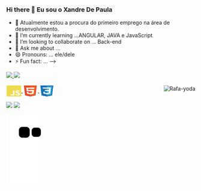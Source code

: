   ### Hi there 👋 Eu sou o Xandre De Paula


- 🔭 Atualmente estou a procura do primeiro emprego na área de desenvolvimento.  
- 🌱 I’m currently learning ...ANGULAR, JAVA e JavaScript
- 👯 I’m looking to collaborate on ...  Back-end
- 💬 Ask me about ...
- 😄 Pronouns: ...  ele/dele
- ⚡ Fun fact: ... 
-->

 <div>
  <a href="https://github.com/xandre23">
  <img height="180em" src="https://github-readme-stats.vercel.app/api?username=xandre23&show_icons=false&theme=dark&include_all_commits=true&count_private=true"/>
  <img height="180em" src="https://github-readme-stats.vercel.app/api/top-langs/?username=xandre23i&layout=compact&langs_count=7&theme=dark"/>
</div>
  
  <div style="display: inline_block"><br>
  <img align="center" alt="Rafa-Js" height="30" width="40" src="https://raw.githubusercontent.com/devicons/devicon/master/icons/javascript/javascript-plain.svg">
  <img align="center" alt="Rafa-HTML" height="30" width="40" src="https://raw.githubusercontent.com/devicons/devicon/master/icons/html5/html5-original.svg">
  <img align="center" alt="Rafa-CSS" height="30" width="40" src="https://raw.githubusercontent.com/devicons/devicon/master/icons/css3/css3-original.svg">
 
  
  <img align="right" alt="Rafa-yoda" src="https://cdn.discordapp.com/attachments/795358919417397249/825430589581688872/hi.gif">
</div>
  
  
  <div>
 
  
 	

  <a href = "mailto:xandredepaula2312@gmail.com"><img src="https://img.shields.io/badge/-Gmail-%23333?style=for-the-badge&logo=gmail&logoColor=white" target="_blank"></a>
  <a href="https://www.linkedin.com/in/xandre23/" target="_blank"><img src="https://img.shields.io/badge/-LinkedIn-%230077B5?style=for-the-badge&logo=linkedin&logoColor=white" target="_blank"></a> 
 
  ![Snake animation](https://github.com/rafaballerini/rafaballerini/blob/output/github-contribution-grid-snake.svg)
 
  </div>
